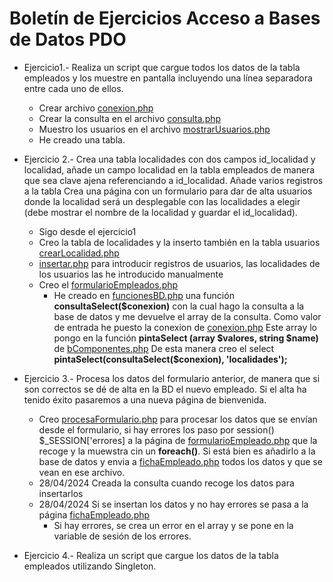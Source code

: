 # Boletín de Ejercicios Acceso a Bases de Datos PDO 

- Ejercicio1.- Realiza un script que cargue todos los datos de la tabla empleados y los muestre en pantalla incluyendo una línea separadora entre cada uno de ellos. 
    - Crear archivo [conexion.php](conexion.php)
    - Crear la consulta en el archivo [consulta.php](consulta.php)
    - Muestro los usuarios en el archivo [mostrarUsuarios.php](mostrarUsuarios.php) 
    - He creado una tabla.


- Ejercicio 2.- Crea una tabla localidades con dos campos id_localidad y localidad, añade un campo localidad en la tabla empleados de manera que sea clave ajena referenciando a id_localidad.  Añade varios registros a la tabla
Crea una página con un formulario para dar de alta usuarios donde la localidad será un desplegable con las localidades a elegir (debe mostrar el nombre de la localidad y guardar el id_localidad).
   - Sigo desde el ejercicio1 
   - Creo la tabla de localidades y la inserto también en la tabla usuarios [crearLocalidad.php](crearLocalidad.php)
   - [insertar.php](insertar.php) para introducir registros de usuarios, las localidades de los usuarios las he introducido manualmente
   - Creo el [formularioEmpleados.php](formularioEmpleado.php)
        - He creado en [funcionesBD.php](funcionesBD.php) una función **consultaSelect(\$conexion)** con la cual hago la consulta a la base de datos y me devuelve el array de la consulta. Como valor de entrada he puesto la conexion de <a href='conexion.php'> conexion.php</a>
        Este array lo pongo en la función **pintaSelect (array \$valores, string \$name)** de [bComponentes.php](libs/bComponentes.php)
        De esta manera creo el select **pintaSelect(consultaSelect($conexion), 'localidades');** 

- Ejercicio 3.- Procesa los datos del formulario anterior, de manera que si son correctos se dé de alta en la BD el nuevo empleado. Si el alta ha tenido éxito pasaremos a una nueva página de bienvenida.
   - Creo <a href="procesaFormulario.php">procesaFormulario.php</a> para procesar los datos que se envían desde el formulario, si hay errores los paso por session() $_SESSION['errores] a la página de [formularioEmpleado.php](formularioEmpleado.php) que la recoge y la muewstra cin un **foreach()**. 
   Si está bien es añadirlo a la base de datos y envia a [fichaEmpleado.php](fichaEmpleado.php)  todos los datos y que se vean en ese archivo.
    - 28/04/2024 Creada la consulta cuando recoge los datos para insertarlos
    - 28/04/2024 Si se insertan los datos y no hay errores se pasa a la página [fichaEmpleado.php](fichaEmpleado.php) 
        - Si hay errores, se crea un error en el array y se pone en la variable de sesión de los errores.

- Ejercicio 4.- Realiza un script que cargue los datos de la tabla empleados utilizando Singleton.
